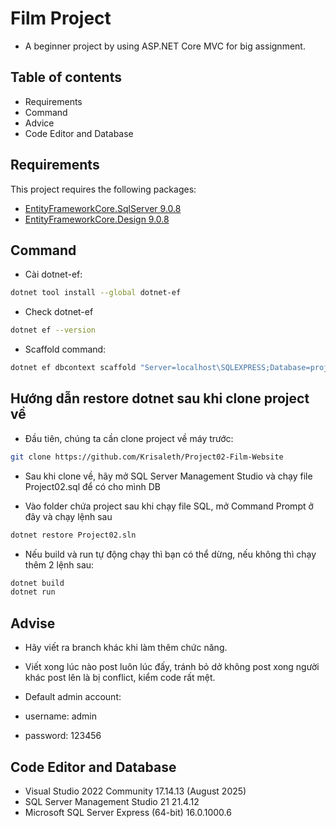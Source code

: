 # Film Project
- A beginner project by using ASP.NET Core MVC for big assignment.

## Table of contents

- Requirements
- Command
- Advice
- Code Editor and Database


## Requirements

This project requires the following packages:

- [EntityFrameworkCore.SqlServer 9.0.8](https://www.nuget.org/packages/Microsoft.EntityFrameworkCore.SqlServer/9.0.8?_src=template)
- [EntityFrameworkCore.Design 9.0.8](https://www.nuget.org/packages/Microsoft.EntityFrameworkCore.Design/)

## Command

- Cài dotnet-ef:
```bash
dotnet tool install --global dotnet-ef
```

- Check dotnet-ef
```bash
dotnet ef --version
```

- Scaffold command:

```bash
dotnet ef dbcontext scaffold "Server=localhost\SQLEXPRESS;Database=project2;Trusted_Connection=True;TrustServerCertificate=True" Microsoft.EntityFrameworkCore.SqlServer --context AppDbContext --context-dir Data -o Models --data-annotations --use-database-names --no-onconfiguring --force
```

## Hướng dẫn restore dotnet sau khi clone project về

- Đầu tiên, chúng ta cần clone project về máy trước:
```bash
git clone https://github.com/Krisaleth/Project02-Film-Website
```

- Sau khi clone về, hãy mở SQL Server Management Studio và chạy file Project02.sql để có cho mình DB

- Vào folder chứa project sau khi chạy file SQL, mở Command Prompt ở đây và chạy lệnh sau
```bash
dotnet restore Project02.sln
```

- Nếu build và run tự động chạy thì bạn có thể dừng, nếu không thì chạy thêm 2 lệnh sau:
```bash
dotnet build
dotnet run
```

## Advise

- Hãy viết ra branch khác khi làm thêm chức năng.
- Viết xong lúc nào post luôn lúc đấy, tránh bỏ dở không post xong người khác post lên là bị conflict, kiểm code rất mệt.
- Default admin account: 

- username: admin

- password: 123456


## Code Editor and Database

- Visual Studio 2022 Community 17.14.13 (August 2025)
- SQL Server Management Studio 21 21.4.12
- Microsoft SQL Server Express (64-bit) 16.0.1000.6